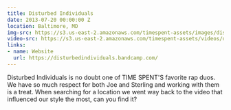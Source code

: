 ```yaml
---
title: Disturbed Individuals
date: 2013-07-20 00:00:00 Z
location: Baltimore, MD
img-src: https://s3.us-east-2.amazonaws.com/timespent-assets/images/disturbed-individuals.png
video-src: https://s3.us-east-2.amazonaws.com/timespent-assets/videos/disturbed-individuals.mp4
links:
- name: Website
  url: https://disturbedindividuals.bandcamp.com/
---
```


Disturbed Individuals is no doubt one of TIME SPENT'S favorite rap duos. We have so much respect for both Joe and Sterling and working with them is a treat. When searching for a location we went way back to the video that influenced our style the most, can you find it?
